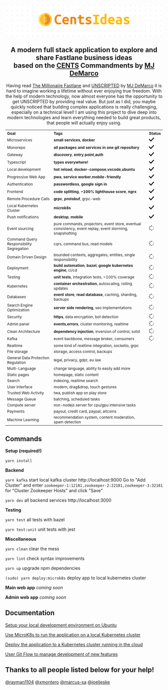 <a href="https://centsideas.com"><img align="center" src="misc/assets/banner.png"></a>

<h2 align="center">A modern full stack application to explore and share Fastlane business ideas<br>based on the <a href="https://www.thefastlaneforum.com/community/threads/the-cents-business-commandments-for-entrepreneurs.81090" target="_blank">CENTS</a> Commandments by <a href="https://www.mjdemarco.com" target="_blank">MJ DeMarco</a></h2>
<p align="center">Having read <a href="http://www.themillionairefastlane.com/">The Millionaire Fastlane</a> and <a href="https://www.getunscripted.com/">UNSCRIPTED</a> by <a href="https://www.mjdemarco.com" target="_blank">MJ DeMarco</a> it is hard to imagine working a lifetime without ever enjoying true freedom. With the help of modern technology, now almost everyone has the opportunity to get UNSCRIPTED by providing real value. But just as I did, you maybe quickly noticed that building complex applications is really challenging, especially on a technical level! I am using this project to dive deep into modern technologies and learn everything needed to build great products, that people will actually enjoy using.</p>

<table style="width:100%; text-align: left; font-size: 12px;">
  <tr>
    <th>Goal</th>
    <th>Tags</th>
    <th>Status</th>
  </tr>
  <tr>
    <td>Microservices</td>
    <td><strong>small services</strong>, <strong>docker</strong></td>
    <td><img src="misc/assets/check.svg" width="16"></td>
  </tr>
  <tr>
    <td>Monorepo</td>
    <td><strong>all packages and services in one git repository</strong></td>
    <td><img src="misc/assets/check.svg" width="16"></td>
  </tr>
  <tr>
    <td>Gateway</td>
    <td><strong>discovery</strong>, <strong>entry point</strong>,<strong>auth</strong></td>
    <td><img src="misc/assets/check.svg" width="16"></td>
  </tr>
  <tr>
    <td>Typescript</td>
    <td><strong>types everywhere!</strong></td>
    <td><img src="misc/assets/check.svg" width="16"></td>
  </tr>
  <tr>
    <td>Local development</td>
    <td><strong>hot reload</strong>, <strong>docker-compose</strong>,<strong>vscode</strong>,<strong>ubuntu</strong></td>
    <td><img src="misc/assets/check.svg" width="16"></td>
  </tr>
  <tr>
    <td>Progressive Web App</td>
    <td><strong>pwa</strong>, <strong>service worker</strong>,<strong>mobile-friendly</strong></td>
    <td><img src="misc/assets/check.svg" width="16"></td>
  </tr>
  <tr>
    <td>Authentication</td>
    <td><strong>passwordless</strong>, <strong>google sign in</strong></td>
    <td><img src="misc/assets/check.svg" width="16"></td>
  </tr>
  <tr>
    <td>Frontend</td>
    <td><strong>code splitting</strong>, <strong>~100% lighthouse score</strong>, <strong>ngrx</strong></td>
    <td><img src="misc/assets/check.svg" width="16"></td>
  </tr>
  <tr>
    <td>Remote Procedure Calls</td>
    <td><strong>grpc</strong>, <strong>protobuf</strong>, grpc-web</td>
    <td><img src="misc/assets/check.svg" width="16"></td>
  </tr>
  <tr>
    <td>Local Kubernetes Cluster</td>
    <td><strong>microk8s</strong></td>
    <td><img src="misc/assets/check.svg" width="16"></td>
  </tr>
  <tr>
    <td>Push notifications</td>
    <td><strong>desktop</strong>, <strong>mobile</strong></td>
    <td><img src="misc/assets/check.svg" width="16"></td>
  </tr>

  <tr>
    <td>Event sourcing</td>
    <td>pure commands, projectors, event store, eventual consistency, event replay, event storming, snapshotting</td>
    <td><img src="misc/assets/progress.svg" width="16"></td>
  </tr>
  <tr>
    <td>Command Query Responsibility Segregation</td>
    <td>cqrs, command bus, read models</td>
    <td><img src="misc/assets/progress.svg" width="16"></td>
  </tr>
  <tr>
    <td>Domain Driven Design</td>
    <td>bounded contexts, aggregates, entities, single responsibility</td>
    <td><img src="misc/assets/progress.svg" width="16"></td>
  </tr>
  <tr>
    <td>Deployment</td>
    <td><strong>build automation</strong>, <strong>bazel</strong>, <strong>google kubernetes engine</strong>, ci/cd</td>
    <td><img src="misc/assets/progress.svg" width="16"></td>
  </tr>
  <tr>
    <td>Testing</td>
    <td><strong>unit tests</strong>, integration tests, ~100% coverage</td>
    <td><img src="misc/assets/progress.svg" width="16"></td>
  </tr>
  <tr>
    <td>Kubernetes</td>
    <td><strong>container orchestration</strong>, autoscaling, rolling updates</td>
    <td><img src="misc/assets/progress.svg" width="16"></td>
  </tr>
  <tr>
    <td>Databases</td>
    <td><strong>event store</strong>, <strong>read database</strong>, caching, sharding, backups</td>
    <td><img src="misc/assets/progress.svg" width="16"></td>
  </tr>
  <tr>
    <td>Search Engine Optimization</td>
    <td><strong>server side rendering</strong>, seo implementations</td>
    <td><img src="misc/assets/progress.svg" width="16"></td>
  </tr>
  <tr>
    <td>Security</td>
    <td><strong>https</strong>, data encryption, bot detection</td>
    <td><img src="misc/assets/progress.svg" width="16"></td>
  </tr>
  <tr>
    <td>Admin panel</td>
    <td><strong>events</strong>,<strong>errors</strong>, cluster monitoring, realtime</td>
    <td><img src="misc/assets/progress.svg" width="16"></td>
  </tr>
  <tr>
    <td>Clean Architecture</td>
    <td><strong>dependency injection</strong>, inversion of control, solid</td>
    <td><img src="misc/assets/progress.svg" width="16"></td>
  </tr>
  <tr>
    <td>Kafka</td>
    <td>event backbone, message broker, consumers</td>
    <td><img src="misc/assets/progress.svg" width="16"></td>
  </tr>

  <tr>
    <td>Realtime</td>
    <td>some kind of realtime integration, socketio, grpc</td>
    <td></td>
  </tr>
  <tr>
    <td>File storage</td>
    <td>storage, access control, backups</td>
    <td></td>
  </tr>
  <tr>
    <td>General Data Protection Regulation</td>
    <td>legal, privacy, gdpr, eu law</td>
    <td></td>
  </tr>
  <tr>
    <td>Multi-Language</td>
    <td>change language, ability to easily add more</td>
    <td></td>
  </tr>
  <tr>
    <td>Static pages</td>
    <td>homepage, static content</td>
    <td></td>
  </tr>
  <tr>
    <td>Search</td>
    <td>indexing, realtime search</td>
    <td></td>
  </tr>
  <tr>
    <td>User Interface</td>
    <td>modern, drag&drop, touch gestures</td>
    <td></td>
  </tr>
  <tr>
    <td>Trusted Web Activity</td>
    <td>twa, publish app on play store</td>
    <td></td>
  </tr>
  <tr>
    <td>Message Queue</td>
    <td>batching, scheduled tasks</td>
    <td></td>
  </tr>
  <tr>
    <td>Compute server</td>
    <td>non-nodejs server for cpu/gpu intensive tasks</td>
    <td></td>
  </tr>
  <tr>
    <td>Payments</td>
    <td>payout, credit card, paypal, altcoins</td>
    <td></td>
  </tr>
  <tr>
    <td>Machine Learning</td>
    <td>recommendation system, content moderation, spam detection</td>
    <td></td>
  </tr>
</table>

## Commands

**Setup (required!)**

`yarn install`

**Backend**

`yarn kafka` start local kafka cluster http://localhost:9000
Go to "Add Cluster" and enter `zookeeper-1:12181,zookeeper-2:22181,zookeeper-3:32181` for "Cluster Zookeeper Hosts" and click "Save"

`yarn dev` all backend services http://localhost:3000

**Testing**

`yarn test` all tests with bazel

`yarn test:unit` unit tests with jest

**Miscellaneous**

`yarn clean` clear the mess

`yarn lint` check syntax improvements

`yarn up` upgrade npm dependencies

`(sudo) yarn deploy:microk8s` deploy app to local kubernetes cluster

**Main web app**
_coming soon_

**Admin web app**
_coming soon_

## Documentation

[Setup your local development environment on Ubuntu](misc/docs/ubuntu.md)

[Use MicroK8s to run the application on a local Kubernetes cluster](misc/docs/microk8s.md)

[Deploy the application to a Kubernetes cluster running in the cloud](misc/docs/deployment.md)

[User Git Flow to manage development of new features](misc/docs/gitflow.md)

## Thanks to all people listed below for your help!

[@rayman1104](https://github.com/rayman1104) [@xmontero](https://github.com/xmontero) [@marcus-sa](https://github.com/marcus-sa) [@joeljeske](https://github.com/joeljeske)
